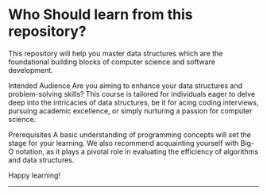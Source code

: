 # Who Should learn from this repository?
This repository will help you master data structures which are the foundational building blocks of computer science and software development.

Intended Audience
Are you aiming to enhance your data structures and problem-solving skills? This course is tailored for individuals eager to delve deep into the intricacies of data structures, be it for acing coding interviews, pursuing academic excellence, or simply nurturing a passion for computer science.

Prerequisites
A basic understanding of programming concepts will set the stage for your learning. We also recommend acquainting yourself with Big-O notation, as it plays a pivotal role in evaluating the efficiency of algorithms and data structures.

Happy learning!

-----------------------------------------------------------------------------------------------------------------------------------------------------------------------------------------------------------------------------------------------------------------------------------------------------

